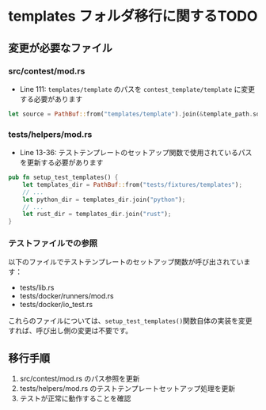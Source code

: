 # templates フォルダ移行に関するTODO

## 変更が必要なファイル

### src/contest/mod.rs
- Line 111: `templates/template` のパスを `contest_template/template` に変更する必要があります
```rust
let source = PathBuf::from("templates/template").join(&template_path.solution);
```

### tests/helpers/mod.rs
- Line 13-36: テストテンプレートのセットアップ関数で使用されているパスを更新する必要があります
```rust
pub fn setup_test_templates() {
    let templates_dir = PathBuf::from("tests/fixtures/templates");
    // ...
    let python_dir = templates_dir.join("python");
    // ...
    let rust_dir = templates_dir.join("rust");
}
```

### テストファイルでの参照
以下のファイルでテストテンプレートのセットアップ関数が呼び出されています：
- tests/lib.rs
- tests/docker/runners/mod.rs
- tests/docker/io_test.rs

これらのファイルについては、`setup_test_templates()`関数自体の実装を変更すれば、呼び出し側の変更は不要です。

## 移行手順
1. src/contest/mod.rs のパス参照を更新
2. tests/helpers/mod.rs のテストテンプレートセットアップ処理を更新
3. テストが正常に動作することを確認 
